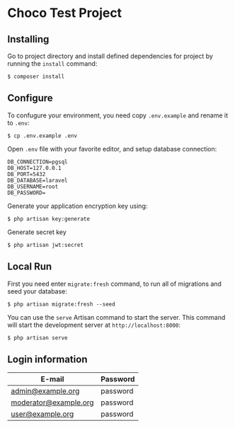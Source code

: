 # Choco Test Project

## Installing

Go to project directory and install defined dependencies for project by running the `install` command:

```
$ composer install
```

## Configure

To confugure your environment, you need copy `.env.example` and rename it to `.env`:

```
$ cp .env.example .env
```

Open `.env` file with your favorite editor, and setup database connection:

```
DB_CONNECTION=pgsql
DB_HOST=127.0.0.1
DB_PORT=5432
DB_DATABASE=laravel
DB_USERNAME=root
DB_PASSWORD=
```

Generate your application encryption key using:

```
$ php artisan key:generate
```

Generate secret key

```
$ php artisan jwt:secret
```

## Local Run

First you need enter `migrate:fresh` command, to run all of migrations and seed your database:

```
$ php artisan migrate:fresh --seed
```

You can use the `serve` Artisan command to start the server. This command will start the development server at `http://localhost:8000`:

```
$ php artisan serve
```

## Login information

| E-mail | Password |
| --- | --- |
| admin@example.org | password |
| moderator@example.org | password |
| user@example.org | password |
